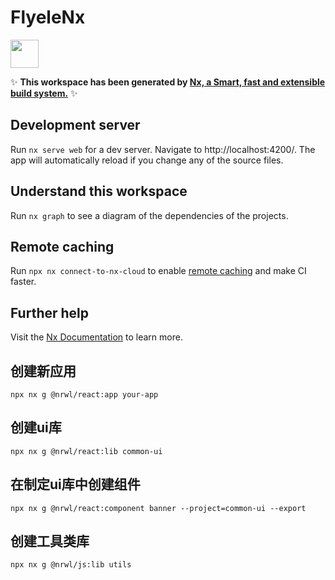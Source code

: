 # FlyeleNx

<a alt="Nx logo" href="https://nx.dev" target="_blank" rel="noreferrer"><img src="https://raw.githubusercontent.com/nrwl/nx/master/images/nx-logo.png" width="45"></a>

✨ **This workspace has been generated by [Nx, a Smart, fast and extensible build system.](https://nx.dev)** ✨

## Development server

Run `nx serve web` for a dev server. Navigate to http://localhost:4200/. The app will automatically reload if you change any of the source files.

## Understand this workspace

Run `nx graph` to see a diagram of the dependencies of the projects.

## Remote caching

Run `npx nx connect-to-nx-cloud` to enable [remote caching](https://nx.app) and make CI faster.

## Further help

Visit the [Nx Documentation](https://nx.dev) to learn more.

## 创建新应用
``
npx nx g @nrwl/react:app your-app
``

## 创建ui库
``
npx nx g @nrwl/react:lib common-ui
``

## 在制定ui库中创建组件
```
npx nx g @nrwl/react:component banner --project=common-ui --export
```

## 创建工具类库
``
npx nx g @nrwl/js:lib utils
``